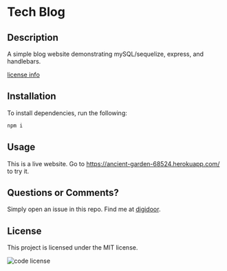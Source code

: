 # Tech Blog
## Description
A simple blog website demonstrating mySQL/sequelize, express, and handlebars.

[license info](#license)


## Installation
To install dependencies, run the following:
```bash
npm i
```
## Usage
This is a live website. Go to https://ancient-garden-68524.herokuapp.com/ to try it.
## Questions or Comments?
Simply open an issue in this repo.
Find me at [digidoor](https://github.com/digidoor/).
## License

This project is licensed under the MIT license.

![code license](https://img.shields.io/badge/license-MIT-blue.svg)
